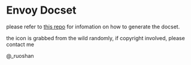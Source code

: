 Envoy Docset
=======================

please refer to [this repo](https://github.com/ruoshan/envoy-docset) for infomation on
how to generate the docset.

the icon is grabbed from the wild randomly, if copyright involved, please contact me

@\_ruoshan
